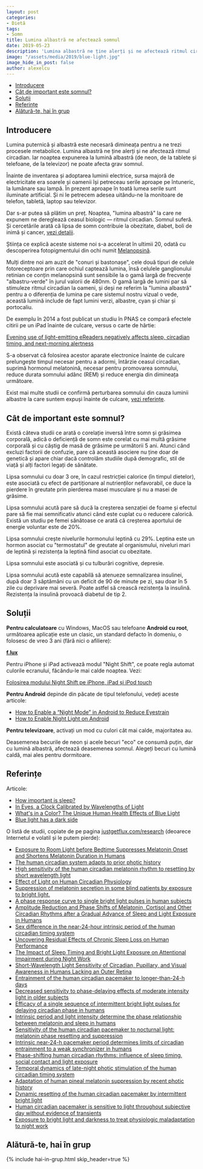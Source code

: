 ```yaml
---
layout: post
categories:
- Dietă
tags:
- Somn
title: Lumina albastră ne afectează somnul
date: 2019-05-23
description: 'Lumina albastră ne ține alerți și ne afectează ritmul circadian. Iar noaptea expunerea la lumină albastră (de neon, de la tablete și telefoane, de la televizor) ne poate afecta grav somnul.'
image: "/assets/media/2019/blue-light.jpg"
image_hide_in_post: false
author: alexelcu
---
```


- [Introducere](#introducere)
- [Cât de important este somnul?](#c%C3%A2t-de-important-este-somnul)
- [Soluții](#solu%C8%9Bii)
- [Referințe](#referin%C8%9Be)
- [Alătură-te, hai în grup](#al%C4%83tur%C4%83-te-hai-%C3%AEn-grup)

## Introducere

<p class="intro">Lumina puternică și albastră este necesară dimineața pentru a ne trezi procesele metabolice. Lumina albastră ne ține alerți și ne afectează ritmul circadian. Iar noaptea expunerea la lumină albastră (de neon, de la tablete și telefoane, de la televizor) ne poate afecta grav somnul.</p>

Înainte de inventarea și adoptarea luminii electrice, sursa majoră de electricitate era soarele și oamenii își petreceau serile aproape pe întuneric, la lumânare sau lampă. În prezent aproape în toată lumea serile sunt iluminate artificial. Și ni le petrecem adesea uitându-ne la monitoare de telefon, tabletă, laptop sau televizor.

Dar s-ar putea să plătim un preț. Noaptea, "lumina albastră" la care ne expunem ne dereglează ceasul biologic — ritmul circadian. Somnul suferă. Și cercetările arată că lipsa de somn contribuie la obezitate, diabet, boli de inimă și cancer, [vezi detalii](#cât-de-important-este-somnul).

Știința ce explică aceste sisteme noi s-a accelerat în ultimii 20, odată cu descoperirea fotopigmentului din ochi numit [Melanopsină](https://en.wikipedia.org/wiki/Melanopsin).

Mulți dintre noi am auzit de "conuri și bastonașe", cele două tipuri de celule fotoreceptoare prin care ochiul captează lumina, însă celulele ganglionului retinian ce conțin melanopsină sunt sensibile la o gamă largă de frecvențe "albastru-verde" în jurul valorii de 480nm. O gamă largă de lumini par să stimuleze ritmul circadian la oameni, și deși ne referim la "lumina albastră" pentru a o diferenția de lumina pe care sistemul nostru vizual o vede, această lumină include de fapt lumini verzi, albastre, cyan și chiar și portocaliu.

De exemplu în 2014 a fost publicat un studiu în PNAS ce compară efectele citirii pe un iPad înainte de culcare, versus o carte de hârtie:

[Evening use of light-emitting eReaders negatively affects sleep, circadian timing, and next-morning alertness](https://www.pnas.org/content/112/4/1232)

S-a observat că folosirea acestor aparate electronice înainte de culcare prelungește timpul necesar pentru a adormi, întârzie ceasul circadian, suprimă hormonul melatonină, necesar pentru promovarea somnului, reduce durata somnului adânc (REM) și reduce energia din dimineața următoare.

Exist mai multe studii ce confirmă perturbarea somnului din cauza luminii albastre la care suntem expuși înainte de culcare, [vezi referințe](#referințe).

## Cât de important este somnul?

Există câteva studii ce arată o corelație inversă între somn și grăsimea corporală, adică o deficiență de somn este corelat cu mai multă grăsime corporală și cu câștig de masă de grăsime pe următorii 5 ani. Atunci când excluzi factorii de confuzie, pare că această asociere nu ține doar de genetică și apare chiar dacă controlăm studiile după demografic, stil de viață și alți factori legați de sănătate.

Lipsa somnului cu doar 3 ore, în cazul restricției calorice (în timpul dietelor), este asociată cu efect de partiționare al nutrienților nefavorabil, ce duce la pierdere în greutate prin pierderea masei musculare și nu a masei de grăsime.

Lipsa somnului acută pare să ducă la creșterea senzației de foame și efectul pare să fie mai semnificativ atunci când este cuplat cu o reducere calorică. Există un studiu pe femei sănătoase ce arată că creșterea aportului de energie voluntar este de 20%.

Lipsa somnului crește nivelurile hormonului leptină cu 29%. Leptina este un hormon asociat cu "termostatul" de greutate al organismului, niveluri mari de leptină și rezistența la leptină fiind asociat cu obezitate.

Lipsa somnului este asociată și cu tulburări cognitive, depresie.

Lipsa somnului acută este capabilă să atenueze semnalizarea insulinei, după doar 3 săptămâni cu un deficit de 90 de minute pe zi, sau doar în 5 zile cu deprivare mai severă. Poate astfel să crească rezistența la insulină. Rezistența la insulină provoacă diabetul de tip 2.

## Soluții

**Pentru calculatoare** cu Windows, MacOS sau telefoane **Android cu root**, următoarea aplicație este un clasic, un standard defacto în domeniu, o folosesc de vreo 3 ani (fără nici o afiliere):

**[f.lux](https://justgetflux.com/)**

Pentru iPhone și iPad activează modul "Night Shift", ce poate regla automat culorile ecranului, făcându-le mai calde noaptea. Vezi:

[Folosirea modului Night Shift pe iPhone, iPad și iPod touch](https://support.apple.com/ro-ro/HT207570)

**Pentru Android** depinde din păcate de tipul telefonului, vedeți aceste articole:

- [How to Enable a “Night Mode” in Android to Reduce Eyestrain](https://www.howtogeek.com/270552/how-to-enable-a-night-mode-in-android-to-reduce-eyestrain/)
- [How to Enable Night Light on Android](https://www.wikihow.com/Enable-Night-Light-on-Android)

**Pentru televizoare**, activați un mod cu culori cât mai calde, majoritatea au.

Deasemenea becurile de neon și acele becuri "eco" ce consumă puțin, dar cu lumină albastră, afectează deasemenea somnul. Alegeți becuri cu lumină caldă, mai ales pentru dormitoare.

## Referințe

Articole:

- [How important is sleep?](https://examine.com/nutrition/how-important-is-sleep/)
- [In Eyes, a Clock Calibrated by Wavelengths of Light](https://www.nytimes.com/2011/07/05/health/05light.html?_r=2&pagewanted=all)
- [What's in a Color? The Unique Human Health Effects of Blue Light](https://www.ncbi.nlm.nih.gov/pmc/articles/PMC2831986/pdf/ehp-118-a22.pdf)
- [Blue light has a dark side](https://www.health.harvard.edu/staying-healthy/blue-light-has-a-dark-side)

O listă de studii, copiate de pe pagina [justgetflux.com/research](https://justgetflux.com/research.html) (deoarece Internetul e volatil și le putem pierde):

- [Exposure to Room Light before Bedtime Suppresses Melatonin Onset and Shortens Melatonin Duration in Humans](http://www.ncbi.nlm.nih.gov/pmc/articles/PMC3047226/)
- [The human circadian system adapts to prior photic history](http://www.ncbi.nlm.nih.gov/pmc/articles/PMC3060589/pdf/tjp0589-1095.pdf)
- [High sensitivity of the human circadian melatonin rhythm to resetting by short wavelength light](http://jcem.endojournals.org/content/88/9/4502.long)
- [Effect of Light on Human Circadian Physiology](http://www.ncbi.nlm.nih.gov/pmc/articles/PMC2717723/pdf/nihms128437.pdf)
- [Suppression of melatonin secretion in some blind patients by exposure to bright light.](http://www.nejm.org/doi/pdf/10.1056/NEJM199501053320102)
- [A phase response curve to single bright light pulses in human subjects](http://www.ncbi.nlm.nih.gov/pmc/articles/PMC2342968/pdf/tjp0549-0945.pdf)
- [Amplitude Reduction and Phase Shifts of Melatonin, Cortisol and Other Circadian Rhythms after a Gradual Advance of Sleep and Light Exposure in Humans](http://www.ncbi.nlm.nih.gov/pmc/articles/PMC3281823/pdf/pone.0030037.pdf)
- [Sex difference in the near-24-hour intrinsic period of the human circadian timing system](http://www.ncbi.nlm.nih.gov/pmc/articles/PMC3176605/pdf/pnas.201010666.pdf)
- [Uncovering Residual Effects of Chronic Sleep Loss on Human Performance](http://www.ncbi.nlm.nih.gov/pmc/articles/PMC2892834/pdf/nihms190030.pdf)
- [The Impact of Sleep Timing and Bright Light Exposure on Attentional Impairment during Night Work](http://www.ncbi.nlm.nih.gov/pmc/articles/PMC2574505/pdf/nihms68147.pdf)
- [Short-Wavelength Light Sensitivity of Circadian, Pupillary, and Visual Awareness in Humans Lacking an Outer Retina](http://www.ncbi.nlm.nih.gov/pmc/articles/PMC2151130/)
- [Entrainment of the human circadian pacemaker to longer-than-24-h days](http://www.ncbi.nlm.nih.gov/pmc/articles/PMC1885631/pdf/zpq9081.pdf)
- [Decreased sensitivity to phase-delaying effects of moderate intensity light in older subjects](http://www.ncbi.nlm.nih.gov/pmc/articles/PMC1855248/pdf/nihms20144.pdf)
- [Efficacy of a single sequence of intermittent bright light pulses for delaying circadian phase in humans](http://www.ncbi.nlm.nih.gov/pmc/articles/PMC2761596/pdf/halms394458.pdf)
- [Intrinsic period and light intensity determine the phase relationship between melatonin and sleep in humans](http://www.ncbi.nlm.nih.gov/pmc/articles/PMC2714089/)
- [Sensitivity of the human circadian pacemaker to nocturnal light: melatonin phase resetting and suppression](http://www.ncbi.nlm.nih.gov/pmc/articles/PMC2270041/pdf/tjp0526-0695.pdf)
- [Intrinsic near-24-h pacemaker period determines limits of circadian entrainment to a weak synchronizer in humans](http://www.ncbi.nlm.nih.gov/pmc/articles/PMC61161/pdf/pq2401014027.pdf)
- [Phase-shifting human circadian rhythms: influence of sleep timing, social contact and light exposure](http://www.ncbi.nlm.nih.gov/pmc/articles/PMC1160744/pdf/jphysiol00392-0283.pdf)
- [Temporal dynamics of late-night photic stimulation of the human circadian timing system](http://ajpregu.physiology.org/content/289/3/R839.full.pdf+html)
- [Adaptation of human pineal melatonin suppression by recent photic history](http://jcem.endojournals.org/content/89/7/3610.full.pdf+html)
- [Dynamic resetting of the human circadian pacemaker by intermittent bright light](http://ajpregu.physiology.org/content/279/5/R1574.full.pdf+html)
- [Human circadian pacemaker is sensitive to light throughout subjective day without evidence of transients](http://ajpregu.physiology.org/content/273/5/R1800.full.pdf+html)
- [Exposure to bright light and darkness to treat physiologic maladaptation to night work](http://www.nejm.org/doi/pdf/10.1056/NEJM199005033221801)

## Alătură-te, hai în grup

{% include hai-in-grup.html skip_header=true %}
